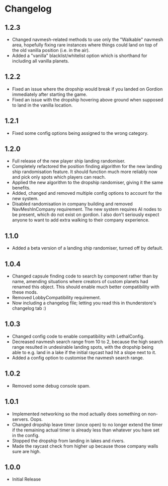 # Changelog

## 1.2.3
- Changed navmesh-related methods to use only the "Walkable" navmesh area, hopefully fixing rare instances where things could land on top of the old vanilla position (i.e. in the air).
- Added a "vanilla" blacklist/whitelist option which is shorthand for including all vanilla planets.

## 1.2.2
- Fixed an issue where the dropship would break if you landed on Gordion immediately after starting the game.
- Fixed an issue with the dropship hovering above ground when supposed to land in the vanilla location.

## 1.2.1
- Fixed some config options being assigned to the wrong category.

## 1.2.0
- Full release of the new player ship landing randomiser.
- Completely refactored the position finding algorithm for the new landing ship randomisation feature. It should function much more reliably now and pick only spots which players can reach.
- Applied the new algorithm to the dropship randomiser, giving it the same benefits.
- Added, changed and removed multiple config options to account for the new system.
- Disabled randomisation in company building and removed NavMeshInCompany requirement. The new system requires AI nodes to be present, which do not exist on gordion. I also don't seriously expect anyone to want to add extra walking to their company experience.

## 1.1.0
- Added a beta version of a landing ship randomiser, turned off by default.

## 1.0.4
- Changed capsule finding code to search by component rather than by name, amending situations where creators of custom planets had renamed this object. This should enable much better compatibility with these mods.
- Removed LobbyCompatibility requirement.
- Now including a changelog file; letting you read this in thunderstore's changelog tab :)

## 1.0.3
- Changed config code to enable compatibility with LethalConfig.
- Decreased navmesh search range from 10 to 2, because the high search range resulted in undesirable landing spots, with the dropship being able to e.g. land in a lake if the initial raycast had hit a slope next to it.
- Added a config option to customise the navmesh search range.

## 1.0.2
- Removed some debug console spam.

## 1.0.1
- Implemented networking so the mod actually does something on non-servers. Oops.
- Changed dropship leave timer (once open) to no longer extend the timer if the remaining actual timer is already less than whatever you have set in the config.
- Stopped the dropship from landing in lakes and rivers.
- Made the raycast check from higher up because those company walls sure are high.

## 1.0.0
- Initial Release
